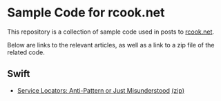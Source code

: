 # Sample Code for rcook.net

This repository is a collection of sample code used in posts to [rcook.net](https://rcook.net/).

Below are links to the relevant articles, as well as a link to a zip file of the related code.

## Swift

* [Service Locators: Anti-Pattern or Just Misunderstood](https://www.rcook.net/articles/service-locators-anti-pattern-or-just-misunderstood/) [(zip)](https://github.com/rcooknet/)
